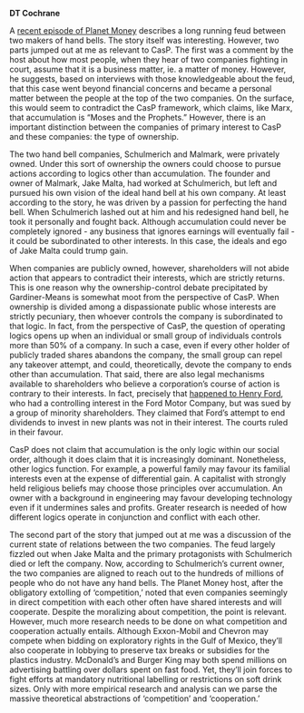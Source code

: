 <b>DT Cochrane</b>

A <a href="http://www.npr.org/blogs/money/2013/12/23/256568061/the-great-handbell-war">recent episode of Planet Money</a> describes a long running feud between two makers of hand bells. The story itself was interesting. However, two parts jumped out at me as relevant to CasP. The first was a comment by the host about how most people, when they hear of two companies fighting in court, assume that it is a business matter, ie. a matter of money. However, he suggests, based on interviews with those knowledgeable about the feud, that this case went beyond financial concerns and became a personal matter between the people at the top of the two companies. On the surface, this would seem to contradict the CasP framework, which claims, like Marx, that accumulation is “Moses and the Prophets.” However, there is an important distinction between the companies of primary interest to CasP and these companies: the type of ownership.

The two hand bell companies, Schulmerich and Malmark, were privately owned. Under this sort of ownership the owners could choose to pursue actions according to logics other than accumulation. The founder and owner of Malmark, Jake Malta, had worked at Schulmerich, but left and pursued his own vision of the ideal hand bell at his own company. At least according to the story, he was driven by a passion for perfecting the hand bell. When Schulmerich lashed out at him and his redesigned hand bell, he took it personally and fought back. Although accumulation could never be completely ignored - any business that ignores earnings will eventually fail - it could be subordinated to other interests. In this case, the ideals and ego of Jake Malta could trump gain.

When companies are publicly owned, however, shareholders will not abide action that appears to contradict their interests, which are strictly returns. This is one reason why the ownership-control debate precipitated by Gardiner-Means is somewhat moot from the perspective of CasP. When ownership is divided among a dispassionate public whose interests are strictly pecuniary, then whoever controls the company is subordinated to that logic. In fact, from the perspective of CasP, the question of operating logics opens up when an individual or small group of individuals controls more than 50% of a company. In such a case, even if every other holder of publicly traded shares abandons the company, the small group can repel any takeover attempt, and could, theoretically, devote the company to ends other than accumulation. That said, there are also legal mechanisms available to shareholders who believe a corporation’s course of action is contrary to their interests. In fact, precisely that <a href="https://en.wikipedia.org/wiki/Dodge_v._Ford_Motor_Company">happened to Henry Ford</a>, who had a controlling interest in the Ford Motor Company, but was sued by a group of minority shareholders. They claimed that Ford’s attempt to end dividends to invest in new plants was not in their interest. The courts ruled in their favour.

CasP does not claim that accumulation is the only logic within our social order, although it does claim that it is increasingly dominant. Nonetheless, other logics function. For example, a powerful family may favour its familial interests even at the expense of differential gain. A capitalist with strongly held religious beliefs may choose those principles over accumulation. An owner with a background in engineering may favour developing technology even if it undermines sales and profits. Greater research is needed of how different logics operate in conjunction and conflict with each other.

The second part of the story that jumped out at me was a discussion of the current state of relations between the two companies. The feud largely fizzled out when Jake Malta and the primary protagonists with Schulmerich died or left the company. Now, according to Schulmerich’s current owner, the two companies are aligned to reach out to the hundreds of millions of people who do not have any hand bells. The Planet Money host, after the obligatory extolling of ‘competition,’ noted that even companies seemingly in direct competition with each other often have shared interests and will cooperate. Despite the moralizing about competition, the point is relevant. However, much more research needs to be done on what competition and cooperation actually entails. Although Exxon-Mobil and Chevron may compete when bidding on exploratory rights in the Gulf of Mexico, they’ll also cooperate in lobbying to preserve tax breaks or subsidies for the plastics industry. McDonald’s and Burger King may both spend millions on advertising battling over dollars spent on fast food. Yet, they’ll join forces to fight efforts at mandatory nutritional labelling or restrictions on soft drink sizes. Only with more empirical research and analysis can we parse the massive theoretical abstractions of ‘competition’ and ‘cooperation.’

